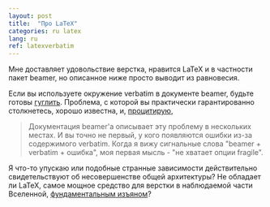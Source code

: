 ```yaml
---
layout: post
title:  "Про LaTeX"
categories: ru latex
lang: ru
ref: latexverbatim
---
```

Мне доставляет удовольствие верстка, нравится LaTeX и в частности пакет beamer, но описанное ниже просто выводит из равновесия.

Если вы используете окружение verbatim в документе beamer, будьте готовы [гуглить](https://www.google.com/search?&q=latex+beamer+verbatim+problem). Проблема, с которой вы практически гарантированно столкнетесь, хорошо известна, и, [процитирую](http://tex.stackexchange.com/questions/256666/paragraph-ended-before-verbatim-was-complete-when-trying-to-use-verbatim-in),

> Документация beamer'а описывает эту проблему в нескольких местах. И вы точно не первый, у кого появляются ошибки из-за содержимого verbatim. Когда я вижу сигнальные слова "beamer + verbatim + ошибка", моя первая мысль - "не хватает опции fragile".

Я что-то упускаю или подобные странные зависимости действительно свидетельствуют об несовершенстве общей архитектуры? Не обладает ли LaTeX, самое мощное средство для верстки в наблюдаемой части Вселенной, [фундаментальным изъяном](http://journals.plos.org/plosone/article?id=10.1371/journal.pone.0115069)?
